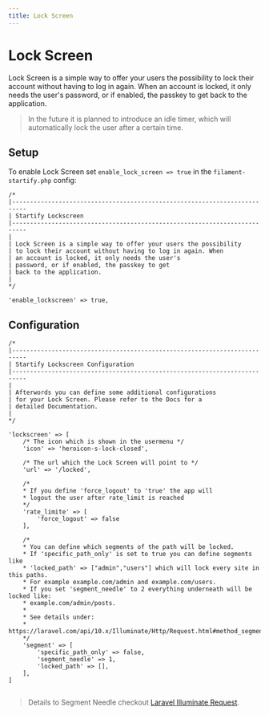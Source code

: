 ```yaml
---
title: Lock Screen
---
```


# Lock Screen

Lock Screen is a simple way to offer your users the possibility to 
lock their account without having to log in again. When an account 
is locked, it only needs the user's password, or if enabled, the 
passkey to get back to the application.

>In the future it is planned to introduce an idle timer, 
which will automatically lock the user after a certain time.

## Setup

To enable Lock Screen set `enable_lock_screen => true` in the ``filament-startify.php`` config:

```php:no-line-numbers
/*
|--------------------------------------------------------------------------
| Startify Lockscreen
|--------------------------------------------------------------------------
| 
| Lock Screen is a simple way to offer your users the possibility 
| to lock their account without having to log in again. When 
| an account is locked, it only needs the user's 
| password, or if enabled, the passkey to get 
| back to the application.
|
*/

'enable_lockscreen' => true,

```

## Configuration
```php:no-line-numbers
/*
|--------------------------------------------------------------------------
| Startify Lockscreen Configuration
|--------------------------------------------------------------------------
|
| Afterwords you can define some additional configurations
| for your Lock Screen. Please refer to the Docs for a
| detailed Documentation.
|
*/

'lockscreen' => [
    /* The icon which is shown in the usermenu */
    'icon' => 'heroicon-s-lock-closed',
    
    /* The url which the Lock Screen will point to */
    'url' => '/locked',
    
    /* 
    * If you define 'force_logout' to 'true' the app will 
    * logout the user after rate_limit is reached 
    */
    'rate_limite' => [
        'force_logout' => false
    ],
    
    /* 
    * You can define which segments of the path will be locked.
    * If 'specific_path_only' is set to true you can define segments like
    * 'locked_path' => ["admin","users"] which will lock every site in this paths.
    * For example example.com/admin and example.com/users.
    * If you set 'segment_needle' to 2 everything underneath will be locked like: 
    * example.com/admin/posts.
    *
    * See details under: 
    * https://laravel.com/api/10.x/Illuminate/Http/Request.html#method_segment
    */
    'segment' => [
        'specific_path_only' => false,
        'segment_needle' => 1,
        'locked_path' => [], 
    ],
]
    
```

>Details to Segment Needle checkout [Laravel Illuminate Request](https://laravel.com/api/10.x/Illuminate/Http/Request.html#method_segment).


